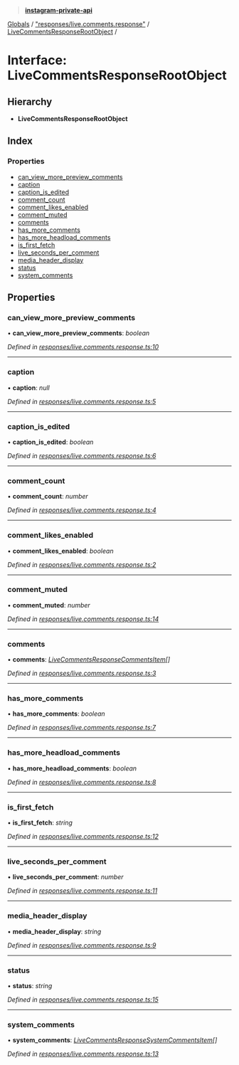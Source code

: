 > **[instagram-private-api](../README.md)**

[Globals](../globals.md) / ["responses/live.comments.response"](../modules/_responses_live_comments_response_.md) / [LiveCommentsResponseRootObject](_responses_live_comments_response_.livecommentsresponserootobject.md) /

# Interface: LiveCommentsResponseRootObject

## Hierarchy

* **LiveCommentsResponseRootObject**

## Index

### Properties

* [can_view_more_preview_comments](_responses_live_comments_response_.livecommentsresponserootobject.md#can_view_more_preview_comments)
* [caption](_responses_live_comments_response_.livecommentsresponserootobject.md#caption)
* [caption_is_edited](_responses_live_comments_response_.livecommentsresponserootobject.md#caption_is_edited)
* [comment_count](_responses_live_comments_response_.livecommentsresponserootobject.md#comment_count)
* [comment_likes_enabled](_responses_live_comments_response_.livecommentsresponserootobject.md#comment_likes_enabled)
* [comment_muted](_responses_live_comments_response_.livecommentsresponserootobject.md#comment_muted)
* [comments](_responses_live_comments_response_.livecommentsresponserootobject.md#comments)
* [has_more_comments](_responses_live_comments_response_.livecommentsresponserootobject.md#has_more_comments)
* [has_more_headload_comments](_responses_live_comments_response_.livecommentsresponserootobject.md#has_more_headload_comments)
* [is_first_fetch](_responses_live_comments_response_.livecommentsresponserootobject.md#is_first_fetch)
* [live_seconds_per_comment](_responses_live_comments_response_.livecommentsresponserootobject.md#live_seconds_per_comment)
* [media_header_display](_responses_live_comments_response_.livecommentsresponserootobject.md#media_header_display)
* [status](_responses_live_comments_response_.livecommentsresponserootobject.md#status)
* [system_comments](_responses_live_comments_response_.livecommentsresponserootobject.md#system_comments)

## Properties

###  can_view_more_preview_comments

• **can_view_more_preview_comments**: *boolean*

*Defined in [responses/live.comments.response.ts:10](https://github.com/Nerixyz/instagram-private-api/blob/e5037ee/src/responses/live.comments.response.ts#L10)*

___

###  caption

• **caption**: *null*

*Defined in [responses/live.comments.response.ts:5](https://github.com/Nerixyz/instagram-private-api/blob/e5037ee/src/responses/live.comments.response.ts#L5)*

___

###  caption_is_edited

• **caption_is_edited**: *boolean*

*Defined in [responses/live.comments.response.ts:6](https://github.com/Nerixyz/instagram-private-api/blob/e5037ee/src/responses/live.comments.response.ts#L6)*

___

###  comment_count

• **comment_count**: *number*

*Defined in [responses/live.comments.response.ts:4](https://github.com/Nerixyz/instagram-private-api/blob/e5037ee/src/responses/live.comments.response.ts#L4)*

___

###  comment_likes_enabled

• **comment_likes_enabled**: *boolean*

*Defined in [responses/live.comments.response.ts:2](https://github.com/Nerixyz/instagram-private-api/blob/e5037ee/src/responses/live.comments.response.ts#L2)*

___

###  comment_muted

• **comment_muted**: *number*

*Defined in [responses/live.comments.response.ts:14](https://github.com/Nerixyz/instagram-private-api/blob/e5037ee/src/responses/live.comments.response.ts#L14)*

___

###  comments

• **comments**: *[LiveCommentsResponseCommentsItem](_responses_live_comments_response_.livecommentsresponsecommentsitem.md)[]*

*Defined in [responses/live.comments.response.ts:3](https://github.com/Nerixyz/instagram-private-api/blob/e5037ee/src/responses/live.comments.response.ts#L3)*

___

###  has_more_comments

• **has_more_comments**: *boolean*

*Defined in [responses/live.comments.response.ts:7](https://github.com/Nerixyz/instagram-private-api/blob/e5037ee/src/responses/live.comments.response.ts#L7)*

___

###  has_more_headload_comments

• **has_more_headload_comments**: *boolean*

*Defined in [responses/live.comments.response.ts:8](https://github.com/Nerixyz/instagram-private-api/blob/e5037ee/src/responses/live.comments.response.ts#L8)*

___

###  is_first_fetch

• **is_first_fetch**: *string*

*Defined in [responses/live.comments.response.ts:12](https://github.com/Nerixyz/instagram-private-api/blob/e5037ee/src/responses/live.comments.response.ts#L12)*

___

###  live_seconds_per_comment

• **live_seconds_per_comment**: *number*

*Defined in [responses/live.comments.response.ts:11](https://github.com/Nerixyz/instagram-private-api/blob/e5037ee/src/responses/live.comments.response.ts#L11)*

___

###  media_header_display

• **media_header_display**: *string*

*Defined in [responses/live.comments.response.ts:9](https://github.com/Nerixyz/instagram-private-api/blob/e5037ee/src/responses/live.comments.response.ts#L9)*

___

###  status

• **status**: *string*

*Defined in [responses/live.comments.response.ts:15](https://github.com/Nerixyz/instagram-private-api/blob/e5037ee/src/responses/live.comments.response.ts#L15)*

___

###  system_comments

• **system_comments**: *[LiveCommentsResponseSystemCommentsItem](_responses_live_comments_response_.livecommentsresponsesystemcommentsitem.md)[]*

*Defined in [responses/live.comments.response.ts:13](https://github.com/Nerixyz/instagram-private-api/blob/e5037ee/src/responses/live.comments.response.ts#L13)*